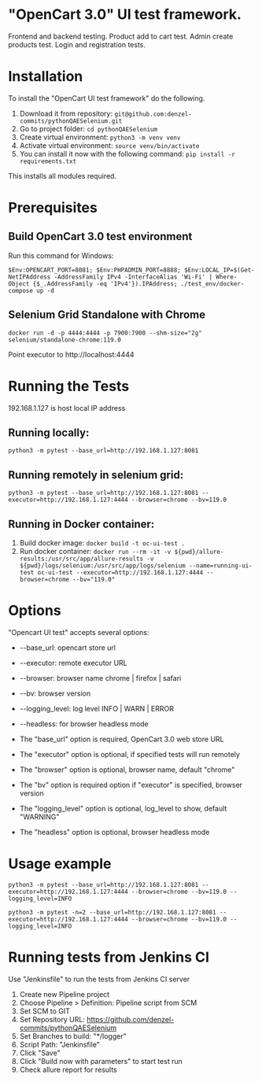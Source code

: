 # "OpenCart 3.0" UI test framework.

Frontend and backend testing. Product add to cart test. Admin create products test. Login and registration tests.

# Installation

To install the "OpenCart UI test framework" do the following.

1. Download it from repository: `git@github.com:denzel-commits/pythonQAESelenium.git`
2. Go to project folder: `cd pythonQAESelenium`
3. Create virtual environment: `python3 -m venv venv`
4. Activate virtual environment: `source venv/bin/activate`
5. You can install it now with the following command: `pip install -r requirements.txt`

This installs all modules required.


# Prerequisites

## Build OpenCart 3.0 test environment

Run this command for Windows:

   ``$Env:OPENCART_PORT=8081; $Env:PHPADMIN_PORT=8888; $Env:LOCAL_IP=$(Get-NetIPAddress -AddressFamily IPv4 -InterfaceAlias 'Wi-Fi' | Where-Object {$_.AddressFamily -eq 'IPv4'}).IPAddress; ./test_env/docker-compose up -d``


## Selenium Grid Standalone with Chrome
   ``docker run -d -p 4444:4444 -p 7900:7900 --shm-size="2g" selenium/standalone-chrome:119.0``
   
Point executor to http://localhost:4444

# Running the Tests

192.168.1.127 is host local IP address

## Running locally:

``python3 -m pytest --base_url=http://192.168.1.127:8081``

## Running remotely in selenium grid:

``python3 -m pytest --base_url=http://192.168.1.127:8081 --executor=http://192.168.1.127:4444 --browser=chrome --bv=119.0``


## Running in Docker container:

1. Build docker image: ``docker build -t oc-ui-test .``
2. Run docker container: ``docker run --rm -it -v ${pwd}/allure-results:/usr/src/app/allure-results -v ${pwd}/logs/selenium:/usr/src/app/logs/selenium --name=running-ui-test oc-ui-test --executor=http://192.168.1.127:4444 --browser=chrome --bv="119.0"``

# Options

"Opencart UI test" accepts several options:

* --base_url: opencart store url
* --executor: remote executor URL
* --browser: browser name chrome | firefox | safari
* --bv: browser version
* --logging_level: log level INFO | WARN | ERROR
* --headless: for browser headless mode



* The "base_url" option is required, OpenCart 3.0 web store URL
* The "executor" option is optional, if specified tests will run remotely
* The "browser" option is optional, browser name, default "chrome"
* The "bv" option is required option if "executor" is specified, browser version
* The "logging_level" option is optional, log_level to show, default "WARNING"
* The "headless" option is optional, browser headless mode 

# Usage example
``python3 -m pytest --base_url=http://192.168.1.127:8081 --executor=http://192.168.1.127:4444 --browser=chrome --bv=119.0 --logging_level=INFO``

``python3 -m pytest -n=2 --base_url=http://192.168.1.127:8081 --executor=http://192.168.1.127:4444 --browser=chrome --bv=119.0 --logging_level=INFO``


# Running tests from Jenkins CI
Use "Jenkinsfile" to run the tests from Jenkins CI server

1. Create new Pipeline project
2. Choose Pipeline > Definition: Pipeline script from SCM
3. Set SCM to GIT
4. Set Repository URL: https://github.com/denzel-commits/pythonQAESelenium
5. Set Branches to build: "*/logger"
6. Script Path: "Jenkinsfile"
7. Click "Save"
8. Click "Build now with parameters" to start test run
9. Check allure report for results